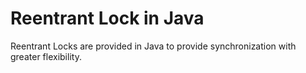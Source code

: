 # Reentrant Lock in Java 
Reentrant Locks are provided in Java to provide synchronization with greater flexibility.
